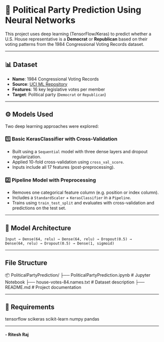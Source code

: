 # 🧠 Political Party Prediction Using Neural Networks

This project uses deep learning (TensorFlow/Keras) to predict whether a U.S. House representative is a **Democrat** or **Republican** based on their voting patterns from the 1984 Congressional Voting Records dataset.

---

## 📊 Dataset

- **Name**: 1984 Congressional Voting Records
- **Source**: [UCI ML Repository](https://archive.ics.uci.edu/ml/datasets/congressional+voting+records)
- **Features**: 16 key legislative votes per member
- **Target**: Political party (`Democrat` or `Republican`)

---

## ⚙️ Models Used

Two deep learning approaches were explored:

### 1️⃣ Basic KerasClassifier with Cross-Validation

- Built using a `Sequential` model with three dense layers and dropout regularization.
- Applied 10-fold cross-validation using `cross_val_score`.
- Inputs include all 17 features (post-preprocessing).

### 2️⃣ Pipeline Model with Preprocessing

- Removes one categorical feature column (e.g. position or index column).
- Includes a `StandardScaler` + `KerasClassifier` in a `Pipeline`.
- Trains using `train_test_split` and evaluates with cross-validation and predictions on the test set.

---

## 🧠 Model Architecture

```text
Input → Dense(64, relu) → Dense(64, relu) → Dropout(0.5) → 
Dense(64, relu) → Dropout(0.5) → Dense(1, sigmoid)
```
---

## File Structure

📦 PoliticalPartyPrediction/
├── PoliticalPartyPrediction.ipynb       # Jupyter Notebook
├── house-votes-84.names.txt             # Dataset description
├── README.md                            # Project documentation

---

## 🧪 Requirements

tensorflow
scikeras
scikit-learn
numpy
pandas

---

#### - Ritesh Raj

